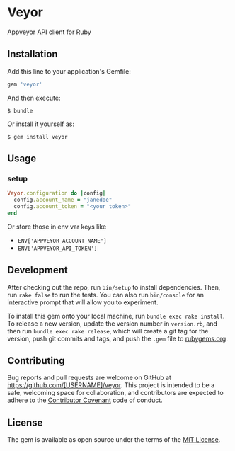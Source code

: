 # Veyor

Appveyor API client for Ruby

## Installation

Add this line to your application's Gemfile:

```ruby
gem 'veyor'
```

And then execute:

    $ bundle

Or install it yourself as:

    $ gem install veyor

## Usage

### setup

```ruby
Veyor.configuration do |config|
  config.account_name = "janedoe"
  config.account_token = "<your token>"
end
```

Or store those in env var keys like

* `ENV['APPVEYOR_ACCOUNT_NAME']`
* `ENV['APPVEYOR_API_TOKEN']`

## Development

After checking out the repo, run `bin/setup` to install dependencies. Then, run `rake false` to run the tests. You can also run `bin/console` for an interactive prompt that will allow you to experiment.

To install this gem onto your local machine, run `bundle exec rake install`. To release a new version, update the version number in `version.rb`, and then run `bundle exec rake release`, which will create a git tag for the version, push git commits and tags, and push the `.gem` file to [rubygems.org](https://rubygems.org).

## Contributing

Bug reports and pull requests are welcome on GitHub at https://github.com/[USERNAME]/veyor. This project is intended to be a safe, welcoming space for collaboration, and contributors are expected to adhere to the [Contributor Covenant](contributor-covenant.org) code of conduct.


## License

The gem is available as open source under the terms of the [MIT License](http://opensource.org/licenses/MIT).

